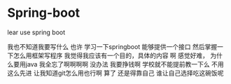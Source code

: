 # Spring-boot
lear use spring boot

我也不知道我要写什么
也许
学习一下springboot
能够提供一个接口
然后掌握一下怎么用框架写程序
我觉得我应该有一个目的，具体的内容
啊
感觉好难，
为什么要用java
我全忘了啊啊啊啊
没办法
我要挣钱啊
学校就不能提前教一下么
不用这么先进
让我知道git怎么用也行啊
算了
还是得靠自己
谁让自己选择吃这碗饭呢
